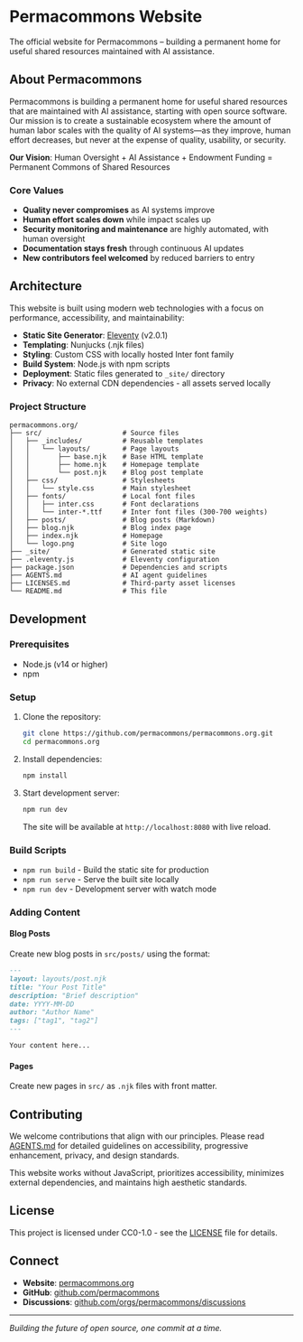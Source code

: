 # Permacommons Website

The official website for Permacommons – building a permanent home for useful shared resources maintained with AI assistance.

## About Permacommons

Permacommons is building a permanent home for useful shared resources that are maintained with AI assistance, starting with open source software. Our mission is to create a sustainable ecosystem where the amount of human labor scales with the quality of AI systems—as they improve, human effort decreases, but never at the expense of quality, usability, or security.

**Our Vision**: Human Oversight + AI Assistance + Endowment Funding = Permanent Commons of Shared Resources

### Core Values

- **Quality never compromises** as AI systems improve
- **Human effort scales down** while impact scales up  
- **Security monitoring and maintenance** are highly automated, with human oversight
- **Documentation stays fresh** through continuous AI updates
- **New contributors feel welcomed** by reduced barriers to entry

## Architecture

This website is built using modern web technologies with a focus on performance, accessibility, and maintainability:

- **Static Site Generator**: [Eleventy](https://www.11ty.dev/) (v2.0.1)
- **Templating**: Nunjucks (.njk files)
- **Styling**: Custom CSS with locally hosted Inter font family
- **Build System**: Node.js with npm scripts
- **Deployment**: Static files generated to `_site/` directory
- **Privacy**: No external CDN dependencies - all assets served locally

### Project Structure

```
permacommons.org/
├── src/                    # Source files
│   ├── _includes/          # Reusable templates
│   │   └── layouts/        # Page layouts
│   │       ├── base.njk    # Base HTML template
│   │       ├── home.njk    # Homepage template
│   │       └── post.njk    # Blog post template
│   ├── css/                # Stylesheets
│   │   └── style.css       # Main stylesheet
│   ├── fonts/              # Local font files
│   │   ├── inter.css       # Font declarations
│   │   └── inter-*.ttf     # Inter font files (300-700 weights)
│   ├── posts/              # Blog posts (Markdown)
│   ├── blog.njk            # Blog index page
│   ├── index.njk           # Homepage
│   └── logo.png            # Site logo
├── _site/                  # Generated static site
├── .eleventy.js            # Eleventy configuration
├── package.json            # Dependencies and scripts
├── AGENTS.md               # AI agent guidelines
├── LICENSES.md             # Third-party asset licenses
└── README.md               # This file
```

## Development

### Prerequisites

- Node.js (v14 or higher)
- npm

### Setup

1. Clone the repository:
   ```bash
   git clone https://github.com/permacommons/permacommons.org.git
   cd permacommons.org
   ```

2. Install dependencies:
   ```bash
   npm install
   ```

3. Start development server:
   ```bash
   npm run dev
   ```

   The site will be available at `http://localhost:8080` with live reload.

### Build Scripts

- `npm run build` - Build the static site for production
- `npm run serve` - Serve the built site locally
- `npm run dev` - Development server with watch mode

### Adding Content

#### Blog Posts

Create new blog posts in `src/posts/` using the format:

```markdown
---
layout: layouts/post.njk
title: "Your Post Title"
description: "Brief description"
date: YYYY-MM-DD
author: "Author Name"
tags: ["tag1", "tag2"]
---

Your content here...
```

#### Pages

Create new pages in `src/` as `.njk` files with front matter.

## Contributing

We welcome contributions that align with our principles. Please read [AGENTS.md](AGENTS.md) for detailed guidelines on accessibility, progressive enhancement, privacy, and design standards.

This website works without JavaScript, prioritizes accessibility, minimizes external dependencies, and maintains high aesthetic standards.

## License

This project is licensed under CC0-1.0 - see the [LICENSE](LICENSE) file for details.

## Connect

- **Website**: [permacommons.org](https://permacommons.org)
- **GitHub**: [github.com/permacommons](https://github.com/permacommons)
- **Discussions**: [github.com/orgs/permacommons/discussions](https://github.com/orgs/permacommons/discussions)

---

*Building the future of open source, one commit at a time.*
